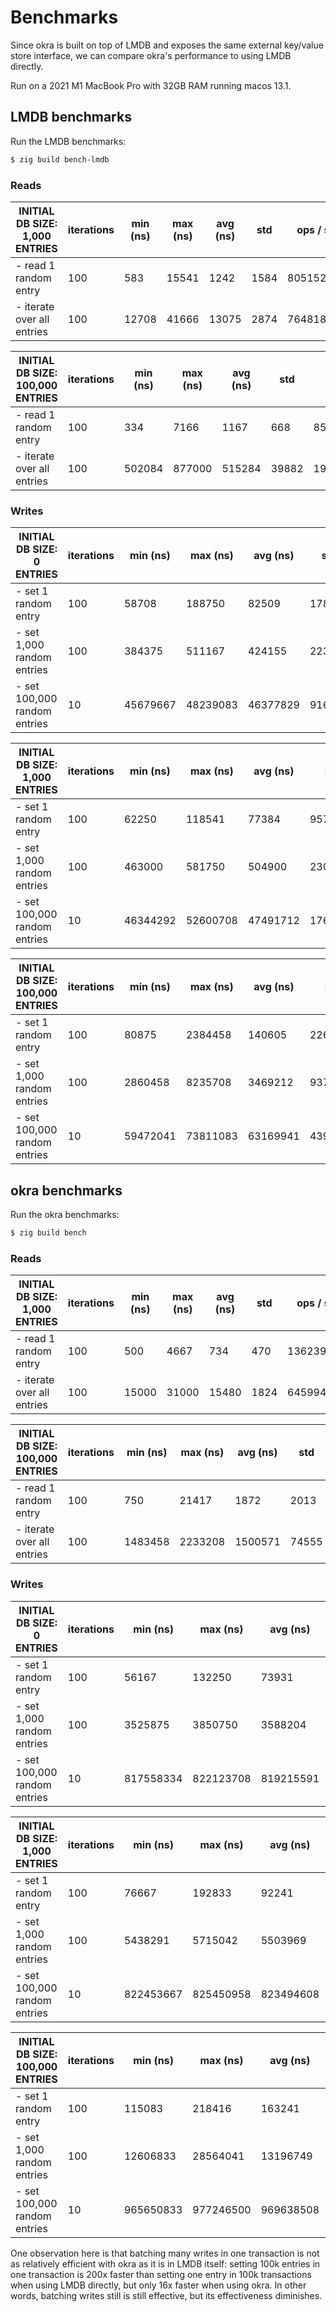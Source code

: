 # Benchmarks

Since okra is built on top of LMDB and exposes the same external key/value store interface, we can compare okra's performance to using LMDB directly.

Run on a 2021 M1 MacBook Pro with 32GB RAM running macos 13.1.

## LMDB benchmarks

Run the LMDB benchmarks:

```sh
$ zig build bench-lmdb
```

### Reads

| **INITIAL DB SIZE: 1,000 ENTRIES**       | iterations | min (ns) | max (ns) | avg (ns) |      std |    ops / s |
| ---------------------------------------- | ---------- | -------- | -------- | -------- | -------- | ---------- |
| - read 1 random entry                    |        100 |      583 |    15541 |     1242 |     1584 |     805152 |
| - iterate over all entries               |        100 |    12708 |    41666 |    13075 |     2874 |   76481835 |

| **INITIAL DB SIZE: 100,000 ENTRIES**     | iterations | min (ns) | max (ns) | avg (ns) |      std |    ops / s |
| ---------------------------------------- | ---------- | -------- | -------- | -------- | -------- | ---------- |
| - read 1 random entry                    |        100 |      334 |     7166 |     1167 |      668 |     856898 |
| - iterate over all entries               |        100 |   502084 |   877000 |   515284 |    39882 |  194067737 |

### Writes

| **INITIAL DB SIZE: 0 ENTRIES**           | iterations | min (ns) | max (ns) | avg (ns) |      std |    ops / s |
| ---------------------------------------- | ---------- | -------- | -------- | -------- | -------- | ---------- |
| - set 1 random entry                     |        100 |    58708 |   188750 |    82509 |    17894 |      12119 |
| - set 1,000 random entries               |        100 |   384375 |   511167 |   424155 |    22397 |    2357628 |
| - set 100,000 random entries             |         10 | 45679667 | 48239083 | 46377829 |   916548 |    2156202 |

| **INITIAL DB SIZE: 1,000 ENTRIES**       | iterations | min (ns) | max (ns) | avg (ns) |      std |    ops / s |
| ---------------------------------------- | ---------- | -------- | -------- | -------- | -------- | ---------- |
| - set 1 random entry                     |        100 |    62250 |   118541 |    77384 |     9575 |      12922 |
| - set 1,000 random entries               |        100 |   463000 |   581750 |   504900 |    23000 |    1980590 |
| - set 100,000 random entries             |         10 | 46344292 | 52600708 | 47491712 |  1766516 |    2105630 |

| **INITIAL DB SIZE: 100,000 ENTRIES**     | iterations | min (ns) | max (ns) | avg (ns) |      std |    ops / s |
| ---------------------------------------- | ---------- | -------- | -------- | -------- | -------- | ---------- |
| - set 1 random entry                     |        100 |    80875 |  2384458 |   140605 |   226528 |       7112 |
| - set 1,000 random entries               |        100 |  2860458 |  8235708 |  3469212 |   937571 |     288249 |
| - set 100,000 random entries             |         10 | 59472041 | 73811083 | 63169941 |  4393324 |    1583031 |

## okra benchmarks

Run the okra benchmarks:

```sh
$ zig build bench
```

### Reads

| **INITIAL DB SIZE: 1,000 ENTRIES**       | iterations |   min (ns) |   max (ns) |   avg (ns) |        std |    ops / s |
| ---------------------------------------- | ---------- | ---------- | ---------- | ---------- | ---------- | ---------- |
| - read 1 random entry                    |        100 |        500 |       4667 |        734 |        470 |    1362397 |
| - iterate over all entries               |        100 |      15000 |      31000 |      15480 |       1824 |   64599483 |

| **INITIAL DB SIZE: 100,000 ENTRIES**     | iterations |   min (ns) |   max (ns) |   avg (ns) |        std |    ops / s |
| ---------------------------------------- | ---------- | ---------- | ---------- | ---------- | ---------- | ---------- |
| - read 1 random entry                    |        100 |        750 |      21417 |       1872 |       2013 |     534188 |
| - iterate over all entries               |        100 |    1483458 |    2233208 |    1500571 |      74555 |   66641298 |

### Writes

| **INITIAL DB SIZE: 0 ENTRIES**           | iterations |   min (ns) |   max (ns) |   avg (ns) |        std |    ops / s |
| ---------------------------------------- | ---------- | ---------- | ---------- | ---------- | ---------- | ---------- |
| - set 1 random entry                     |        100 |      56167 |     132250 |      73931 |      13202 |      13526 |
| - set 1,000 random entries               |        100 |    3525875 |    3850750 |    3588204 |      59171 |     278690 |
| - set 100,000 random entries             |         10 |  817558334 |  822123708 |  819215591 |    1391187 |     122067 |

| **INITIAL DB SIZE: 1,000 ENTRIES**       | iterations |   min (ns) |   max (ns) |   avg (ns) |        std |    ops / s |
| ---------------------------------------- | ---------- | ---------- | ---------- | ---------- | ---------- | ---------- |
| - set 1 random entry                     |        100 |      76667 |     192833 |      92241 |      15082 |      10841 |
| - set 1,000 random entries               |        100 |    5438291 |    5715042 |    5503969 |      65907 |     181687 |
| - set 100,000 random entries             |         10 |  822453667 |  825450958 |  823494608 |     902777 |     121433 |

| **INITIAL DB SIZE: 100,000 ENTRIES**     | iterations |   min (ns) |   max (ns) |   avg (ns) |        std |    ops / s |
| ---------------------------------------- | ---------- | ---------- | ---------- | ---------- | ---------- | ---------- |
| - set 1 random entry                     |        100 |     115083 |     218416 |     163241 |      21886 |       6125 |
| - set 1,000 random entries               |        100 |   12606833 |   28564041 |   13196749 |    1587755 |      75776 |
| - set 100,000 random entries             |         10 |  965650833 |  977246500 |  969638508 |    3794264 |     103131 |

One observation here is that batching many writes in one transaction is not as relatively efficient with okra as it is in LMDB itself: setting 100k entries in one transaction is 200x faster than setting one entry in 100k transactions when using LMDB directly, but only 16x faster when using okra. In other words, batching writes still is still effective, but its effectiveness diminishes.